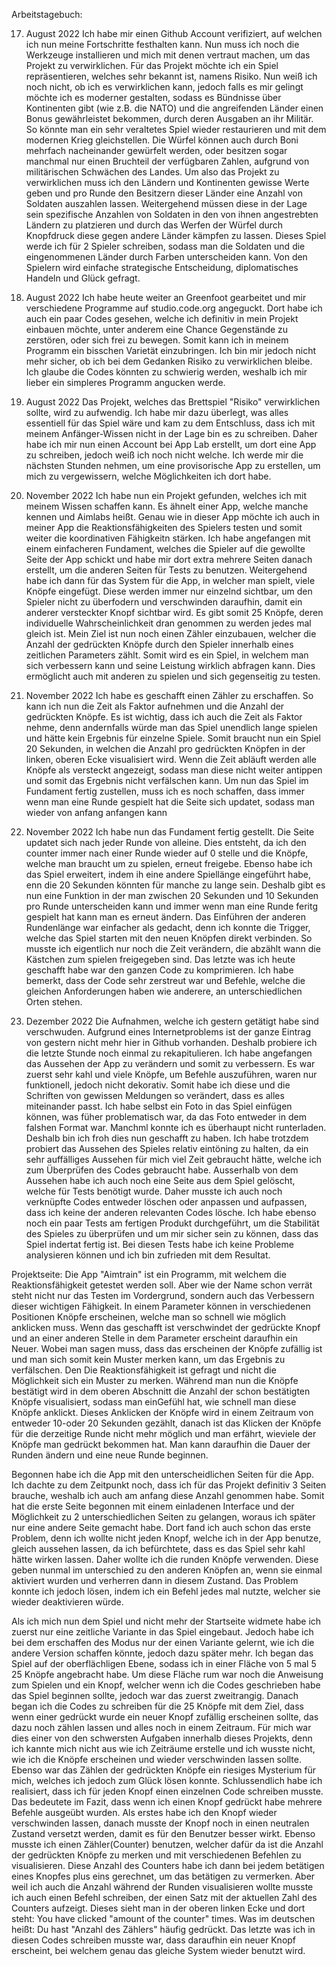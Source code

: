 Arbeitstagebuch:

17. August 2022
Ich habe mir einen Github Account verifiziert, auf welchen ich nun meine Fortschritte festhalten kann. Nun muss ich noch die Werkzeuge installieren und mich mit denen vertraut machen, um das Projekt zu verwirklichen. Für das Projekt möchte ich ein Spiel repräsentieren, welches sehr bekannt ist, namens Risiko. Nun weiß ich noch nicht, ob ich es verwirklichen kann, jedoch falls es mir gelingt möchte ich es moderner gestalten, sodass es Bündnisse über Kontinenten gibt (wie z.B. die NATO) und die angreifenden Länder einen Bonus gewährleistet bekommen, durch deren Ausgaben an ihr Militär. So könnte man ein sehr veraltetes Spiel wieder restaurieren und mit dem modernen Krieg gleichstellen. Die Würfel können auch durch Boni mehrfach nacheinander gewürfelt werden, oder besitzen sogar manchmal nur einen Bruchteil der verfügbaren Zahlen, aufgrund von militärischen Schwächen des Landes. Um also das Projekt zu verwirklichen muss ich den Ländern und Kontinenten gewisse Werte geben und pro Runde den Besitzern dieser Länder eine Anzahl von Soldaten auszahlen lassen. Weitergehend müssen diese in der Lage sein spezifische Anzahlen von Soldaten in den von ihnen angestrebten Ländern zu platzieren und durch das Werfen der Würfel durch Knopfdruck diese gegen andere Länder kämpfen zu lassen. Dieses Spiel werde ich für 2 Spieler schreiben, sodass man die Soldaten und die eingenommenen Länder durch Farben unterscheiden kann. Von den Spielern wird einfache strategische Entscheidung, diplomatisches Handeln und Glück gefragt. 

24. August 2022
Ich habe heute weiter an Greenfoot gearbeitet und mir verschiedene Programme auf studio.code.org angeguckt. Dort habe ich auch ein paar Codes gesehen, welche ich definitiv in mein Projekt einbauen möchte, unter anderem eine Chance Gegenstände zu zerstören, oder sich frei zu bewegen. Somit kann ich in meinem Programm ein bisschen Varietät einzubringen. Ich bin mir jedoch nicht mehr sicher, ob ich bei dem Gedanken Risiko zu verwirklichen bleibe. Ich glaube die Codes könnten zu schwierig werden, weshalb ich mir lieber ein simpleres Programm angucken werde.

31. August 2022
Das Projekt, welches das Brettspiel "Risiko" verwirklichen sollte, wird zu aufwendig. Ich habe mir dazu überlegt, was alles essentiell für das Spiel wäre und kam zu dem Entschluss, dass ich mit meinem Anfänger-Wissen nicht in der Lage bin es zu schreiben. Daher habe ich mir nun einen Account bei App Lab erstellt, um dort eine App zu schreiben, jedoch weiß ich noch nicht welche. Ich werde mir die nächsten Stunden nehmen, um eine provisorische App zu erstellen, um mich zu vergewissern, welche Möglichkeiten ich dort habe.

2. November 2022
Ich habe nun ein Projekt gefunden, welches ich mit meinem Wissen schaffen kann. Es ähnelt einer App, welche manche kennen und Aimlabs heißt. Genau wie in dieser App möchte  ich auch in meiner App die Reaktionsfähigkeiten des Spielers testen und somit weiter die koordinativen Fähigkeitn stärken. Ich habe angefangen mit einem einfacheren Fundament, welches die Spieler auf die gewollte Seite der App schickt und habe mir dort extra mehrere Seiten danach erstellt, um die anderen Seiten für Tests zu benutzen. Weitergehend habe ich dann für das System für die App, in welcher man spielt, viele Knöpfe eingefügt. Diese werden immer nur einzelnd sichtbar, um den Spieler nicht zu überfodern und verschwinden daraufhin, damit ein anderer versteckter Knopf sichtbar wird. Es gibt somit 25 Knöpfe, deren individuelle Wahrscheinlichkeit dran genommen zu werden jedes mal gleich ist. Mein Ziel ist nun noch einen Zähler einzubauen, welcher die Anzahl der gedrückten Knöpfe durch den Spieler innerhalb eines zeitlichen Parameters zählt. Somit wird es ein Spiel, in welchem man sich verbessern kann und seine Leistung wirklich abfragen kann. Dies ermöglicht auch mit anderen zu spielen und sich gegenseitig zu testen.

9. November 2022
Ich habe es geschafft einen Zähler zu erschaffen. So kann ich nun die Zeit als Faktor aufnehmen und die Anzahl der gedrückten Knöpfe. Es ist wichtig, dass ich auch die Zeit als Faktor nehme, denn andernfalls würde man das Spiel unendlich lange spielen und hätte kein Ergebnis für einzelne Spiele. Somit braucht nun ein Spiel 20 Sekunden, in welchen die Anzahl pro gedrückten Knöpfen in der linken, oberen Ecke visualisiert wird. Wenn die Zeit abläuft werden alle Knöpfe als versteckt angezeigt, sodass man diese nicht weiter antippen und somit das Ergebnis nicht verfälschen kann. Um nun das Spiel im Fundament fertig zustellen, muss ich es noch schaffen, dass immer wenn man eine Runde gespielt hat die Seite sich updatet, sodass man wieder von anfang anfangen kann

23. November 2022
Ich habe nun das Fundament fertig gestellt. Die Seite updatet sich nach jeder Runde von alleine. Dies entsteht, da ich den counter immer nach einer Runde wieder auf 0 stelle und die Knöpfe, welche man braucht um zu spielen, erneut freigebe. Ebenso habe ich das Spiel erweitert, indem ih eine andere Spiellänge eingeführt habe, enn die 20 Sekunden könnten für manche zu lange sein. Deshalb gibt es nun eine Funktion in der man zwischen 20 Sekunden und 10 Sekunden pro Runde unterscheiden kann und immer wenn man eine Runde feritg gespielt hat kann man es erneut ändern. Das Einführen der anderen Rundenlänge war einfacher als gedacht, denn ich konnte die Trigger, welche das Spiel starten mit den neuen Knöpfen direkt verbinden. So musste ich eigentlich nur noch die Zeit verändern, die abzählt wann die Kästchen zum spielen freigegeben sind. Das letzte was ich heute geschafft habe war den ganzen Code zu komprimieren. Ich habe bemerkt, dass der Code sehr zerstreut war und Befehle, welche die gleichen Anforderungen haben wie anderere, an unterschiedlichen Orten stehen.

7. Dezember 2022
Die Aufnahmen, welche ich gestern getätigt habe sind verschwuden. Aufgrund eines Internetproblems ist der ganze Eintrag von gestern nicht mehr hier in Github vorhanden. Deshalb probiere ich die letzte Stunde noch einmal zu rekapitulieren. Ich habe angefangen das Aussehen der App zu verändern und somit zu verbessern. Es war zuerst sehr kahl und viele Knöpfe, um Befehle auszuführen, waren nur funktionell, jedoch nicht dekorativ. Somit habe ich diese und die Schriften von gewissen Meldungen so verändert, dass es alles miteinander passt. Ich habe selbst ein Foto in das Spiel einfügen können, was füher problematisch war, da das Foto entweder in dem falshen Format war. Manchml konnte ich es überhaupt nicht runterladen. Deshalb bin ich froh  dies nun geschafft zu haben. Ich habe trotzdem probiert das Aussehen des Spieles relativ eintöning zu halten, da ein sehr auffälliges Aussehen für mich viel Zeit gebraucht hätte, welche ich zum Überprüfen des Codes gebraucht habe. Ausserhalb von dem Aussehen habe ich auch noch eine Seite aus dem Spiel gelöscht, welche für Tests benötigt wurde. Daher musste ich auch noch verknüpfte Codes entweder löschen oder anpassen und aufpassen, dass ich keine der anderen relevanten Codes lösche. Ich habe ebenso noch ein paar Tests am fertigen Produkt durchgeführt, um die Stabilität des Spieles zu überprüfen und um mir sicher sein zu können, dass das Spiel indertat fertig ist. Bei diesen Tests habe ich keine Probleme analysieren können und ich bin zufrieden mit dem Resultat.



Projektseite:
Die App "Aimtrain" ist ein Programm, mit welchem die Reaktionsfähigkeit getestet werden soll. Aber wie der Name schon verrät steht nicht nur das Testen im Vordergrund, sondern auch das Verbessern dieser wichtigen Fähigkeit. In einem Parameter können in verschiedenen Positionen Knöpfe erscheinen, welche man so schnell wie möglich anklicken muss. Wenn das geschafft ist verschwindet der gedrückte Knopf und an einer anderen Stelle in dem Parameter erscheint daraufhin ein Neuer. Wobei man sagen muss, dass das erscheinen der Knöpfe zufällig ist und man sich somit kein Muster merken kann, um das Ergebnis zu verfälschen. Den Die Reaktionsfähigkeit ist gefragt und nicht die Möglichkeit sich ein Muster zu merken. Während man nun die Knöpfe bestätigt wird in dem oberen Abschnitt die Anzahl der schon bestätigten Knöpfe visualisiert, sodass man einGefühl hat, wie schnell man diese Knöpfe anklickt. Dieses Anklicken der Knöpfe wird in einem Zeitraum von entweder 10-oder 20 Sekunden gezählt, danach ist das Klicken der Knöpfe für die derzeitige Runde nicht mehr möglich und man erfährt, wieviele der Knöpfe man gedrückt bekommen hat. Man kann daraufhin die Dauer der Runden ändern und eine neue Runde beginnen. 


Begonnen habe ich die App mit den unterscheidlichen Seiten für die App. Ich dachte zu dem Zeitpunkt noch, dass ich für das Projekt definitiv 3 Seiten brauche, weshalb ich auch am anfang diese Anzahl genommen habe. Somit hat die erste Seite begonnen mit einem einladenen Interface und der Möglichkeit zu 2 unterschiedlichen Seiten zu gelangen, woraus ich später nur eine andere Seite gemacht habe. Dort fand ich auch schon das erste Problem, denn ich wollte nicht jeden Knopf, welche ich in der App benutze, gleich aussehen lassen, da ich befürchtete, dass es das Spiel sehr kahl hätte wirken lassen. Daher wollte ich die runden Knöpfe verwenden. Diese geben nunmal im unterschied zu den anderen Knöpfen an, wenn sie einmal aktiviert wurden und verherren dann in diesem Zustand. Das Problem konnte ich jedoch lösen, indem ich ein Befehl jedes mal nutzte, welcher sie wieder deaktivieren würde.  

Als ich mich nun dem Spiel und nicht mehr der Startseite widmete habe ich zuerst nur eine zeitliche Variante in das Spiel eingebaut. Jedoch habe ich bei dem erschaffen des Modus nur der einen Variante gelernt, wie ich die andere Version schaffen könnte, jedoch dazu später mehr. Ich began das Spiel auf der oberflächligen Ebene, sodass ich in einer Fläche von 5 mal 5 25 Knöpfe angebracht habe. Um diese Fläche rum war noch die Anweisung zum Spielen und ein Knopf, welcher wenn ich die Codes geschrieben habe das Spiel beginnen sollte, jedoch war das zuerst zweitrangig. Danach began ich die Codes zu schreiben für die 25 Knöpfe mit dem Ziel, dass wenn einer gedrückt wurde ein neuer Knopf zufällig erscheinen sollte, das dazu noch zählen lassen und alles noch in einem Zeitraum. Für mich war dies einer von den schwersten Aufgaben innerhalb dieses Projekts, denn ich kannte mich nicht aus wie ich Zeiträume erstelle und ich wusste nicht, wie ich die Knöpfe erscheinen und wieder verschwinden lassen sollte. Ebenso war das Zählen der gedrückten Knöpfe ein riesiges Mysterium für mich, welches ich jedoch zum Glück lösen konnte. Schlussendlich habe ich realisiert, dass ich für jeden Knopf einen einzelnen Code schreiben musste. Das bedeutete im Fazit, dass wenn ich einen Knopf gedrückt habe mehrere Befehle ausgeübt wurden. Als erstes habe ich den Knopf wieder verschwinden lassen, danach musste der Knopf noch in einen neutralen Zustand versetzt werden, damit es für den Benutzer besser wirkt. Ebenso musste ich einen Zähler(Counter) benutzen, welcher dafür da ist die Anzahl der gedrückten Knöpfe zu merken und mit verschiedenen Befehlen zu visualisieren. Diese Anzahl des Counters habe ich dann bei jedem betätigen eines Knopfes plus eins gerechnet, um das betätigen zu vermerken. Aber weil ich auch die Anzahl während der Runden visualisieren wollte musste ich auch einen Befehl schreiben, der einen Satz mit der aktuellen Zahl des Counters aufzeigt. Dieses sieht man in der oberen linken Ecke und dort steht: You have clicked "amount of the counter" times. Was im deutschen heißt: Du hast "Anzahl des Zählers" häufig gedrückt. Das letzte was ich in diesen Codes schreiben musste war, dass daraufhin ein neuer Knopf erscheint, bei welchem genau das gleiche System wieder benutzt wird.
